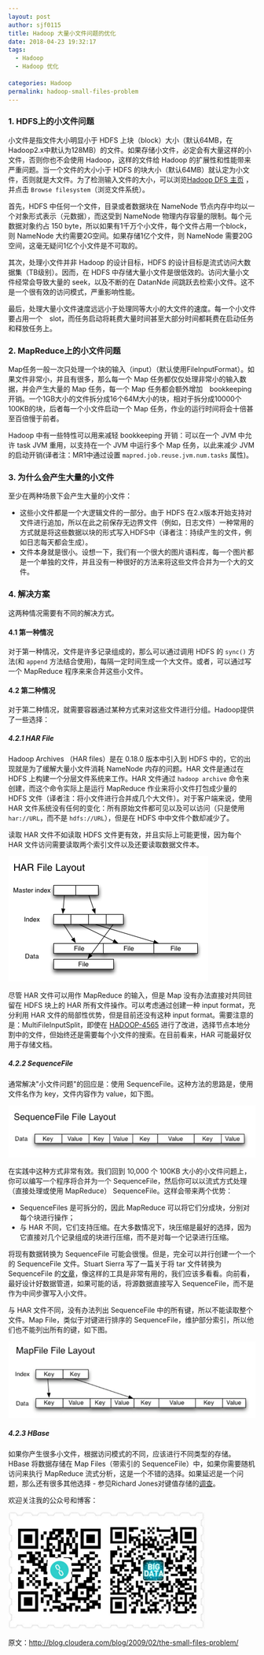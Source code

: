 ```yaml
---
layout: post
author: sjf0115
title: Hadoop 大量小文件问题的优化
date: 2018-04-23 19:32:17
tags:
  - Hadoop
  - Hadoop 优化

categories: Hadoop
permalink: hadoop-small-files-problem
---
```


### 1. HDFS上的小文件问题

小文件是指文件大小明显小于 HDFS 上块（block）大小（默认64MB，在Hadoop2.x中默认为128MB）的文件。如果存储小文件，必定会有大量这样的小文件，否则你也不会使用 Hadoop，这样的文件给 Hadoop 的扩展性和性能带来严重问题。当一个文件的大小小于 HDFS 的块大小（默认64MB）就认定为小文件，否则就是大文件。为了检测输入文件的大小，可以浏览[Hadoop DFS 主页](http://machinename:50070/dfshealth.jsp) ，并点击 `Browse filesystem`（浏览文件系统）。

首先，HDFS 中任何一个文件，目录或者数据块在 NameNode 节点内存中均以一个对象形式表示（元数据），而这受到 NameNode 物理内存容量的限制。每个元数据对象约占 150 byte，所以如果有1千万个小文件，每个文件占用一个block，则 NameNode 大约需要2G空间。如果存储1亿个文件，则 NameNode 需要20G空间，这毫无疑问1亿个小文件是不可取的。

其次，处理小文件并非 Hadoop 的设计目标，HDFS 的设计目标是流式访问大数据集（TB级别）。因而，在 HDFS 中存储大量小文件是很低效的。访问大量小文件经常会导致大量的 seek，以及不断的在 DatanNde 间跳跃去检索小文件。这不是一个很有效的访问模式，严重影响性能。

最后，处理大量小文件速度远远小于处理同等大小的大文件的速度。每一个小文件要占用一个　slot，而任务启动将耗费大量时间甚至大部分时间都耗费在启动任务和释放任务上。

### 2. MapReduce上的小文件问题

Map任务一般一次只处理一个块的输入（input）（默认使用FileInputFormat）。如果文件非常小，并且有很多，那么每一个 Map 任务都仅仅处理非常小的输入数据，并会产生大量的 Map 任务，每一个 Map 任务都会额外增加　bookkeeping 开销。一个1GB大小的文件拆分成16个64M大小的块，相对于拆分成10000个100KB的块，后者每一个小文件启动一个 Map 任务，作业的运行时间将会十倍甚至百倍慢于前者。

Hadoop 中有一些特性可以用来减轻 bookkeeping 开销：可以在一个 JVM 中允许 task JVM 重用，以支持在一个 JVM 中运行多个 Map 任务，以此来减少 JVM 的启动开销(译者注：MR1中通过设置 `mapred.job.reuse.jvm.num.tasks` 属性)。

### 3. 为什么会产生大量的小文件

至少在两种场景下会产生大量的小文件：
- 这些小文件都是一个大逻辑文件的一部分。由于 HDFS 在2.x版本开始支持对文件进行追加，所以在此之前保存无边界文件（例如，日志文件）一种常用的方式就是将这些数据以块的形式写入HDFS中（译者注：持续产生的文件，例如日志每天都会生成）。
- 文件本身就是很小。设想一下，我们有一个很大的图片语料库，每一个图片都是一个单独的文件，并且没有一种很好的方法来将这些文件合并为一个大的文件。

### 4. 解决方案

这两种情况需要有不同的解决方式。

#### 4.1 第一种情况

对于第一种情况，文件是许多记录组成的，那么可以通过调用 HDFS 的 `sync()` 方法(和 `append` 方法结合使用)，每隔一定时间生成一个大文件。或者，可以通过写一个 MapReduce 程序来来合并这些小文件。

#### 4.2 第二种情况

对于第二种情况，就需要容器通过某种方式来对这些文件进行分组。Hadoop提供了一些选择：

##### 4.2.1 HAR File

Hadoop Archives （HAR files）是在 0.18.0 版本中引入到 HDFS 中的，它的出现就是为了缓解大量小文件消耗 NameNode 内存的问题。HAR 文件是通过在 HDFS 上构建一个分层文件系统来工作。HAR 文件通过 `hadoop archive` 命令来创建，而这个命令实际上是运行 MapReduce 作业来将小文件打包成少量的 HDFS 文件（译者注：将小文件进行合并成几个大文件）。对于客户端来说，使用 HAR 文件系统没有任何的变化：所有原始文件都可见以及可以访问（只是使用 `har://URL`，而不是 `hdfs://URL`），但是在 HDFS 中中文件个数却减少了。

读取 HAR 文件不如读取 HDFS 文件更有效，并且实际上可能更慢，因为每个 HAR 文件访问需要读取两个索引文件以及还要读取数据文件本。

![](https://github.com/sjf0115/ImageBucket/blob/main/Hadoop/hadoop-small-files-problem-1.png?raw=true)

尽管 HAR 文件可以用作 MapReduce 的输入，但是 Map 没有办法直接对共同驻留在 HDFS 块上的 HAR 所有文件操作。可以考虑通过创建一种 input format，充分利用 HAR 文件的局部性优势，但是目前还没有这种 input format。需要注意的是：MultiFileInputSplit，即使在 [HADOOP-4565](https://issues.apache.org/jira/browse/HADOOP-4565) 进行了改进，选择节点本地分割中的文件，但始终还是需要每个小文件的搜索。在目前看来，HAR 可能最好仅用于存储文档。

##### 4.2.2 SequenceFile

通常解决"小文件问题"的回应是：使用 SequenceFile。这种方法的思路是，使用文件名作为 key，文件内容作为 value，如下图。

![](https://github.com/sjf0115/ImageBucket/blob/main/Hadoop/hadoop-small-files-problem-2.png?raw=true)

在实践中这种方式非常有效。我们回到 10,000 个 100KB 大小的小文件问题上，你可以编写一个程序将合并为一个 SequenceFile，然后你可以以流式方式处理（直接处理或使用 MapReduce） SequenceFile。这样会带来两个优势：
- SequenceFiles 是可拆分的，因此 MapReduce 可以将它们分成块，分别对每个块进行操作；
- 与 HAR 不同，它们支持压缩。在大多数情况下，块压缩是最好的选择，因为它直接对几个记录组成的块进行压缩，而不是对每一个记录进行压缩。

将现有数据转换为 SequenceFile 可能会很慢。但是，完全可以并行创建一个一个的 SequenceFile 文件。Stuart Sierra 写了一篇关于将 tar 文件转换为 SequenceFile 的[文章](https://stuartsierra.com/2008/04/24/a-million-little-files)，像这样的工具是非常有用的，我们应该多看看。向前看，最好设计好数据管道，如果可能的话，将源数据直接写入 SequenceFile，而不是作为中间步骤写入小文件。

与 HAR 文件不同，没有办法列出 SequenceFile 中的所有键，所以不能读取整个文件。Map File，类似于对键进行排序的 SequenceFile，维护部分索引，所以他们也不能列出所有的键，如下图。

![](https://github.com/sjf0115/ImageBucket/blob/main/Hadoop/hadoop-small-files-problem-3.png?raw=true)

##### 4.2.3 HBase

如果你产生很多小文件，根据访问模式的不同，应该进行不同类型的存储。HBase 将数据存储在 Map Files（带索引的 SequenceFile）中，如果你需要随机访问来执行 MapReduce 流式分析，这是一个不错的选择。如果延迟是一个问题，那么还有很多其他选择 - 参见Richard Jones对键值存储的[调查](https://www.metabrew.com/article/anti-rdbms-a-list-of-distributed-key-value-stores)。

欢迎关注我的公众号和博客：

![](https://github.com/sjf0115/ImageBucket/blob/main/Other/smartsi.jpg?raw=true)

原文：http://blog.cloudera.com/blog/2009/02/the-small-files-problem/
